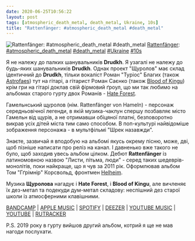 ```yaml
---
date: 2020-06-25T10:56:22
layout: post
tags: [atmospheric_death_metal, death_metal, Ukraine, 10s]
title: "Rattenfänger: #atmospheric_death_metal #death_metal"
---
```

![Rattenfänger: #atmospheric_death_metal #death_metal](https://f4.bcbits.com/img/a4273222958_5.jpg)
[Rattenfänger](https://rattenfanger.bandcamp.com/album/epistolae-obscurorum-virorum): [#atmospheric_death_metal](/tags/#atmospheric_death_metal) [#death_metal](/tags/#death_metal) [#Ukraine](/tags/#Ukraine) [#10s](/tags/#10s)

Я не належу до палких шанувальників **Drudkh**. Я узагалі не належу до будь-яких шанувальників **Drudkh**. Однак проект &quot;Щуролов&quot; має склад ідентичний до  **Drudkh**, тільки вокаліст Роман &quot;Туріос&quot; Благих (також [Astrofaes](https://t.me/vast_space_unexplored/3307)) тут на гітарі, а гітарист Роман Саєнко (також [Blood of Kingu](https://t.me/vast_space_unexplored/3677)) крім гри на гітарі доклав свій фірмовий ґроул, що ми так любимо на альбомах старого гурту двох Романів - [Hate Forest](https://t.me/vast_space_unexplored/3071).

Гамельнський щуролов (нім. Rattenfänger von Hameln) - персонаж середньовічної легенди, в якій музика-чаклун спершу позбавляє місто Гамельн від щурів, а не отримавши обіцяної платні, безповоротно викрав усіх дітей міста тим само способом. В поп-культурі найвідоміше зображення персонажа - в мультфільмі &quot;Шрек назавжди&quot;.

Знаєте, зазвичай я вподобую на альбомі якусь окрему пісню, може, дві, щоб пізніше написати про реліз на канал. І давненько вже такого не було, щоб заходив увесь альбом цілком. Дебют **Rattenfänger** із латиномовною назвою &quot;Листи, пітьма, люди&quot; - серед таких шедеврів-монолітів, поки найкраще, що я чув за 2011 рік. Оформлював альбом Том &quot;Гґрімнір&quot; Корсвольд, фронтмен [Helheim](https://t.me/vast_space_unexplored/2777).

Музика **Щуролова** нагадує і **Hate Forest**, і **Blood of Kingu**, але вичленяє їх дез-метал та подекуди дум-метал складову: неспішний дез старої школи із атмосферними клавішними.

[BANDCAMP](https://rattenfanger.bandcamp.com/album/epistolae-obscurorum-virorum) | [APPLE MUSIC](https://music.apple.com/us/album/epistolae-obscurorum-virorum/1072338432) | [SPOTIFY](https://open.spotify.com/album/4nHPPGiSEGk79csApRySJI) | [DEEZER](https://www.deezer.com/album/78121142?utm_source=deezer&amp;utm_content=album-78121142&amp;utm_term=1601611822_1593071622&amp;utm_medium=web) | [YOUTUBE MUSIC](https://music.youtube.com/playlist?list=OLAK5uy_lVdZaFtJVWhYYYU4aMcoQV8dgGgBTwdFY) | [YOUTUBE](https://www.youtube.com/playlist?list=OLAK5uy_mCTwbRNdTt8unYF4Hs6uwxduOZd8jnQ4M) | [RUTRACKER](https://rutracker.org/forum/viewtopic.php?t=4311070) 

P.S. 2019 року в гурту вийшов другий альбом, котрий я ще не мав нагоди послухати.